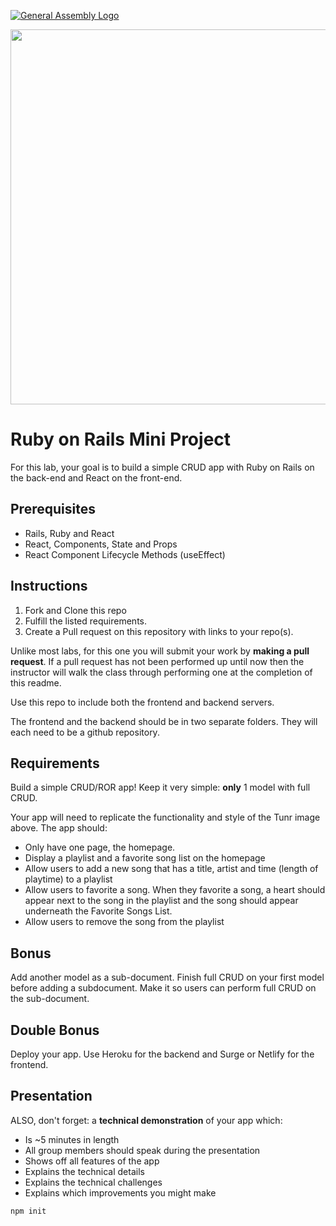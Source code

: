 [![General Assembly Logo](https://camo.githubusercontent.com/1a91b05b8f4d44b5bbfb83abac2b0996d8e26c92/687474703a2f2f692e696d6775722e636f6d2f6b6538555354712e706e67)](https://generalassemb.ly/education/web-development-immersive)

<img src="https://i.imgur.com/Wj4Yg08.png" width="600px" />

# Ruby on Rails Mini Project

For this lab, your goal is to build a simple CRUD app with Ruby on Rails on the back-end and React on the front-end.

## Prerequisites

- Rails, Ruby and React
- React, Components, State and Props
- React Component Lifecycle Methods (useEffect)

## Instructions

1.  Fork and Clone this repo
1.  Fulfill the listed requirements.
1.  Create a Pull request on this repository with links to your repo(s).

Unlike most labs, for this one you will submit your work by **making a pull request**. If a pull request has not been performed up until now then the instructor will walk the class through performing one at the completion of this readme.

Use this repo to include both the frontend and backend servers. 

The frontend and the backend should be in two separate folders. They will each need to be a github repository.

## Requirements

Build a simple CRUD/ROR app! Keep it very simple: **only** 1 model with full CRUD.

Your app will need to replicate the functionality and style of the Tunr image above. The app should:

- Only have one page, the homepage.
- Display a playlist and a favorite song list on the homepage
- Allow users to add a new song that has a title, artist and time (length of playtime) to a playlist 
- Allow users to favorite a song. When they favorite a song, a heart should appear next to the song in the playlist and the song should appear underneath the Favorite Songs List.
- Allow users to remove the song from the playlist

## Bonus

Add another model as a sub-document. Finish full CRUD on your first model before
adding a subdocument. Make it so users can perform full CRUD on the
sub-document.

## Double Bonus

Deploy your app. Use Heroku for the backend and Surge or Netlify for the frontend. 


## Presentation
ALSO, don't forget: a **technical demonstration** of your app which:

  * Is ~5 minutes in length
  * All group members should speak during the presentation
  * Shows off all features of the app
  * Explains the technical details
  * Explains the technical challenges
  * Explains which improvements you might make


```sh
npm init
```


